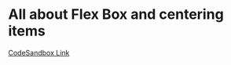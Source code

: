 # All about Flex Box and centering items

[CodeSandbox Link](https://codesandbox.io/s/all-about-divs-and-flex-g4cz23)
